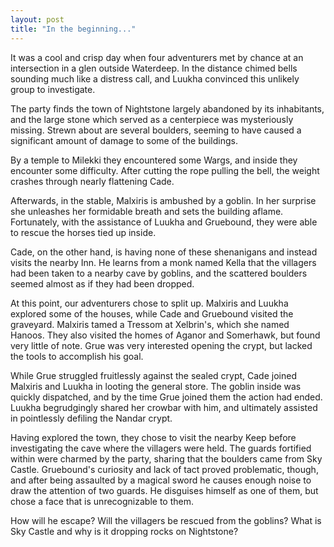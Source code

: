 ```yaml
---
layout: post
title: "In the beginning..."
---
```


It was a cool and crisp day when four adventurers met by chance at an
intersection in a glen outside Waterdeep. In the distance chimed bells
sounding much like a distress call, and Luukha convinced this unlikely
group to investigate.

The party finds the town of Nightstone largely abandoned by its
inhabitants, and the large stone which served as a centerpiece was
mysteriously missing. Strewn about are several boulders, seeming to
have caused a significant amount of damage to some of the buildings.

By a temple to Milekki they encountered some Wargs, and inside they
encounter some difficulty. After cutting the rope pulling the bell,
the weight crashes through nearly flattening Cade.

Afterwards, in the stable, Malxiris is ambushed by a goblin. In her
surprise she unleashes her formidable breath and sets the building
aflame. Fortunately, with the assistance of Luukha and Gruebound, they
were able to rescue the horses tied up inside.

Cade, on the other hand, is having none of these shenanigans and
instead visits the nearby Inn. He learns from a monk named Kella that
the villagers had been taken to a nearby cave by goblins, and the
scattered boulders seemed almost as if they had been dropped.

At this point, our adventurers chose to split up. Malxiris and Luukha
explored some of the houses, while Cade and Gruebound visited the
graveyard. Malxiris tamed a Tressom at Xelbrin's, which she named
Hanoos. They also visited the homes of Aganor and Somerhawk, but found
very little of note. Grue was very interested opening the crypt, but
lacked the tools to accomplish his goal.

While Grue struggled fruitlessly against the sealed crypt, Cade joined
Malxiris and Luukha in looting the general store. The goblin inside
was quickly dispatched, and by the time Grue joined them the action
had ended. Luukha begrudgingly shared her crowbar with him, and
ultimately assisted in pointlessly defiling the Nandar crypt.

Having explored the town, they chose to visit the nearby Keep before
investigating the cave where the villagers were held. The guards
fortified within were charmed by the party, sharing that the boulders
came from Sky Castle. Gruebound's curiosity and lack of tact proved
problematic, though, and after being assaulted by a magical sword he
causes enough noise to draw the attention of two guards. He disguises
himself as one of them, but chose a face that is unrecognizable to
them.

How will he escape? Will the villagers be rescued from the goblins?
What is Sky Castle and why is it dropping rocks on Nightstone?
